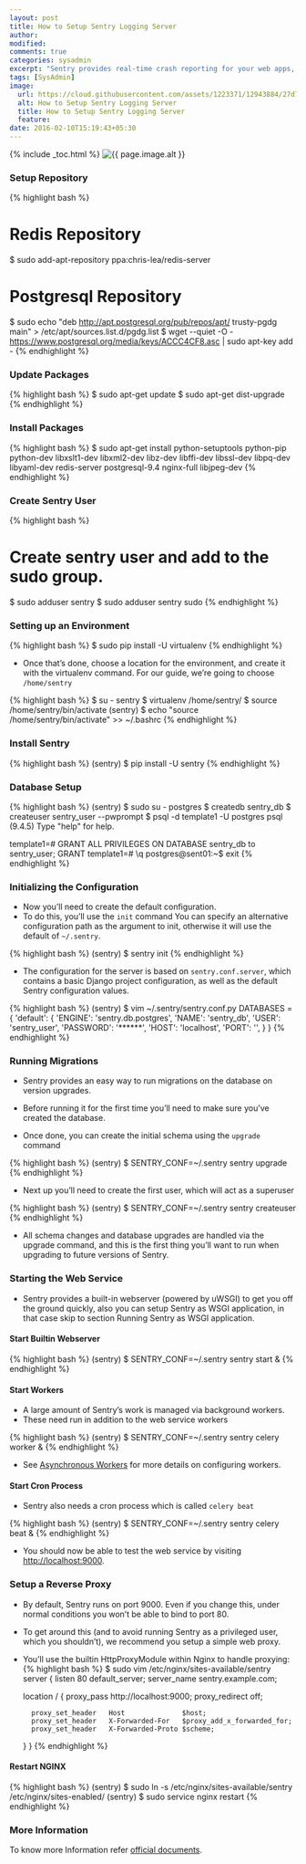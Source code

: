 ```yaml
---
layout: post
title: How to Setup Sentry Logging Server
author:
modified:
comments: true
categories: sysadmin
excerpt: "Sentry provides real-time crash reporting for your web apps, mobile apps, and games."
tags: [SysAdmin]
image:
  url: https://cloud.githubusercontent.com/assets/1223371/12943884/27d77312-d00a-11e5-9cbc-0a8f0fe4317d.gif
  alt: How to Setup Sentry Logging Server
  title: How to Setup Sentry Logging Server
  feature:
date: 2016-02-10T15:19:43+05:30
---
```



{% include _toc.html %}
<img src="{{ page.image.url }}" alt="{{ page.image.alt }}" title="{{ page.image.title }}">

### Setup Repository

{% highlight bash %}
# Redis Repository
$ sudo add-apt-repository ppa:chris-lea/redis-server

# Postgresql Repository
$ sudo echo "deb http://apt.postgresql.org/pub/repos/apt/ trusty-pgdg main" >  /etc/apt/sources.list.d/pgdg.list
$ wget --quiet -O - https://www.postgresql.org/media/keys/ACCC4CF8.asc | sudo apt-key add -
{% endhighlight %}

### Update Packages

{% highlight bash %}
$ sudo apt-get update
$ sudo apt-get dist-upgrade
{% endhighlight %}

### Install Packages

{% highlight bash %}
$ sudo apt-get install python-setuptools python-pip python-dev libxslt1-dev libxml2-dev libz-dev libffi-dev libssl-dev libpq-dev libyaml-dev redis-server postgresql-9.4 nginx-full libjpeg-dev
{% endhighlight %}

### Create Sentry User

{% highlight bash %}
# Create sentry user and add to the sudo group.
$ sudo adduser sentry
$ sudo adduser sentry sudo
{% endhighlight %}

### Setting up an Environment

{% highlight bash %}
$ sudo pip install -U virtualenv
{% endhighlight %}

* Once that’s done, choose a location for the environment, and create it with the virtualenv command. For our guide, we’re going to choose `/home/sentry`

{% highlight bash %}
$ su - sentry
$ virtualenv /home/sentry/
$ source /home/sentry/bin/activate
(sentry) $ echo "source /home/sentry/bin/activate" >> ~/.bashrc
{% endhighlight %}

### Install Sentry

{% highlight bash %}
(sentry) $ pip install -U sentry
{% endhighlight %}

### Database Setup

{% highlight bash %}
(sentry) $ sudo su - postgres
$ createdb sentry_db
$ createuser sentry_user --pwprompt
$ psql -d template1 -U postgres
psql (9.4.5)
Type "help" for help.

template1=# GRANT ALL PRIVILEGES ON DATABASE sentry_db to sentry_user;
GRANT
template1=# \q
postgres@sent01:~$ exit
{% endhighlight %}

### Initializing the Configuration

* Now you’ll need to create the default configuration.
* To do this, you’ll use the `init` command You can specify an alternative configuration path as the argument to init, otherwise it will use the default of `~/.sentry`.

{% highlight bash %}
(sentry) $ sentry init
{% endhighlight %}

* The configuration for the server is based on `sentry.conf.server`, which contains a basic Django project configuration, as well as the default Sentry configuration values.

{% highlight bash %}
(sentry) $ vim ~/.sentry/sentry.conf.py
DATABASES = {
    'default': {
        'ENGINE': 'sentry.db.postgres',
        'NAME': 'sentry_db',
        'USER': 'sentry_user',
        'PASSWORD': '******',
        'HOST': 'localhost',
        'PORT': '',
    }
}
{% endhighlight %}


### Running Migrations

* Sentry provides an easy way to run migrations on the database on version upgrades.
* Before running it for the first time you’ll need to make sure you’ve created the database.



* Once done, you can create the initial schema using the `upgrade` command

{% highlight bash %}
(sentry) $ SENTRY_CONF=~/.sentry sentry upgrade
{% endhighlight %}

* Next up you’ll need to create the first user, which will act as a superuser

{% highlight bash %}
(sentry) $ SENTRY_CONF=~/.sentry sentry createuser
{% endhighlight %}

* All schema changes and database upgrades are handled via the upgrade command, and this is the first thing you’ll want to run when upgrading to future versions of Sentry.

### Starting the Web Service

* Sentry provides a built-in webserver (powered by uWSGI) to get you off the ground quickly, also you can setup Sentry as WSGI application, in that case skip to section Running Sentry as WSGI application.

#### Start Builtin Webserver

{% highlight bash %}
(sentry) $ SENTRY_CONF=~/.sentry sentry start &
{% endhighlight %}

#### Start Workers

* A large amount of Sentry’s work is managed via background workers.
* These need run in addition to the web service workers

{% highlight bash %}
(sentry) $ SENTRY_CONF=~/.sentry sentry celery worker &
{% endhighlight %}

* See <a href="https://docs.getsentry.com/on-premise/server/queue/">Asynchronous Workers</a> for more details on configuring workers.

#### Start Cron Process

* Sentry also needs a cron process which is called `celery beat`

{% highlight bash %}
(sentry) $ SENTRY_CONF=~/.sentry sentry celery beat &
{% endhighlight %}

* You should now be able to test the web service by visiting <a href="http://localhost:9000">http://localhost:9000</a>.

### Setup a Reverse Proxy

* By default, Sentry runs on port 9000. Even if you change this, under normal conditions you won’t be able to bind to port 80.
* To get around this (and to avoid running Sentry as a privileged user, which you shouldn’t), we recommend you setup a simple web proxy.

* You’ll use the builtin HttpProxyModule within Nginx to handle proxying:
{% highlight bash %}
$ sudo vim /etc/nginx/sites-available/sentry
server {
	listen 80 default_server;
	server_name sentry.example.com;

	location / {
		proxy_pass         http://localhost:9000;
		proxy_redirect     off;

		proxy_set_header   Host              $host;
		proxy_set_header   X-Forwarded-For   $proxy_add_x_forwarded_for;
		proxy_set_header   X-Forwarded-Proto $scheme;
	}
}
{% endhighlight %}

#### Restart NGINX

{% highlight bash %}
(sentry) $ sudo ln -s /etc/nginx/sites-available/sentry /etc/nginx/sites-enabled/
(sentry) $ sudo service nginx restart
{% endhighlight %}

### More Information

To know more Information refer <a href="https://docs.getsentry.com/on-premise/server/installation/">official documents</a>.
